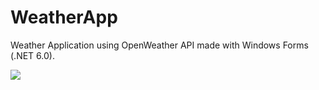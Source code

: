 # WeatherApp
Weather Application using OpenWeather API made with Windows Forms (.NET 6.0).

<img src="https://ibb.co/JqbJTHj">

